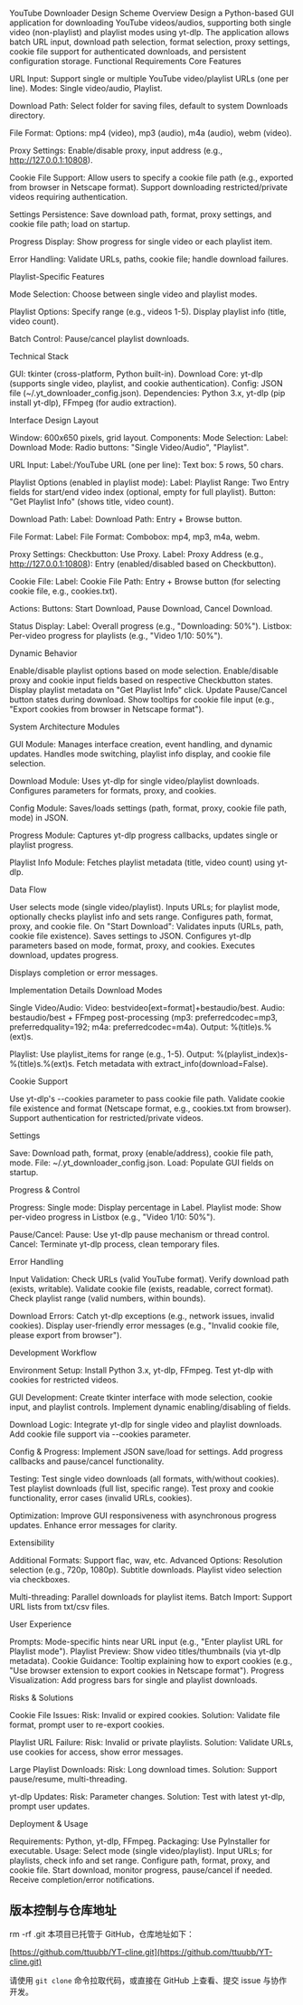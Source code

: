 YouTube Downloader Design Scheme
Overview
Design a Python-based GUI application for downloading YouTube videos/audios, supporting both single video (non-playlist) and playlist modes using yt-dlp. The application allows batch URL input, download path selection, format selection, proxy settings, cookie file support for authenticated downloads, and persistent configuration storage.
Functional Requirements
Core Features

URL Input:
Support single or multiple YouTube video/playlist URLs (one per line).
Modes: Single video/audio, Playlist.


Download Path:
Select folder for saving files, default to system Downloads directory.


File Format:
Options: mp4 (video), mp3 (audio), m4a (audio), webm (video).


Proxy Settings:
Enable/disable proxy, input address (e.g., http://127.0.0.1:10808).


Cookie File Support:
Allow users to specify a cookie file path (e.g., exported from browser in Netscape format).
Support downloading restricted/private videos requiring authentication.


Settings Persistence:
Save download path, format, proxy settings, and cookie file path; load on startup.


Progress Display:
Show progress for single video or each playlist item.


Error Handling:
Validate URLs, paths, cookie file; handle download failures.



Playlist-Specific Features

Mode Selection:
Choose between single video and playlist modes.


Playlist Options:
Specify range (e.g., videos 1-5).
Display playlist info (title, video count).


Batch Control:
Pause/cancel playlist downloads.



Technical Stack

GUI: tkinter (cross-platform, Python built-in).
Download Core: yt-dlp (supports single video, playlist, and cookie authentication).
Config: JSON file (~/.yt_downloader_config.json).
Dependencies: Python 3.x, yt-dlp (pip install yt-dlp), FFmpeg (for audio extraction).

Interface Design
Layout

Window: 600x650 pixels, grid layout.
Components:
Mode Selection:
Label: Download Mode:
Radio buttons: "Single Video/Audio", "Playlist".


URL Input:
Label:/YouTube URL (one per line):
Text box: 5 rows, 50 chars.


Playlist Options (enabled in playlist mode):
Label: Playlist Range:
Two Entry fields for start/end video index (optional, empty for full playlist).
Button: "Get Playlist Info" (shows title, video count).


Download Path:
Label: Download Path:
Entry + Browse button.


File Format:
Label: File Format:
Combobox: mp4, mp3, m4a, webm.


Proxy Settings:
Checkbutton: Use Proxy.
Label: Proxy Address (e.g., http://127.0.0.1:10808):
Entry (enabled/disabled based on Checkbutton).


Cookie File:
Label: Cookie File Path:
Entry + Browse button (for selecting cookie file, e.g., cookies.txt).


Actions:
Buttons: Start Download, Pause Download, Cancel Download.


Status Display:
Label: Overall progress (e.g., "Downloading: 50%").
Listbox: Per-video progress for playlists (e.g., "Video 1/10: 50%").





Dynamic Behavior

Enable/disable playlist options based on mode selection.
Enable/disable proxy and cookie input fields based on respective Checkbutton states.
Display playlist metadata on "Get Playlist Info" click.
Update Pause/Cancel button states during download.
Show tooltips for cookie file input (e.g., "Export cookies from browser in Netscape format").

System Architecture
Modules

GUI Module:
Manages interface creation, event handling, and dynamic updates.
Handles mode switching, playlist info display, and cookie file selection.


Download Module:
Uses yt-dlp for single video/playlist downloads.
Configures parameters for formats, proxy, and cookies.


Config Module:
Saves/loads settings (path, format, proxy, cookie file path, mode) in JSON.


Progress Module:
Captures yt-dlp progress callbacks, updates single or playlist progress.


Playlist Info Module:
Fetches playlist metadata (title, video count) using yt-dlp.



Data Flow

User selects mode (single video/playlist).
Inputs URLs; for playlist mode, optionally checks playlist info and sets range.
Configures path, format, proxy, and cookie file.
On "Start Download":
Validates inputs (URLs, path, cookie file existence).
Saves settings to JSON.
Configures yt-dlp parameters based on mode, format, proxy, and cookies.
Executes download, updates progress.


Displays completion or error messages.

Implementation Details
Download Modes

Single Video/Audio:
Video: bestvideo[ext=format]+bestaudio/best.
Audio: bestaudio/best + FFmpeg post-processing (mp3: preferredcodec=mp3, preferredquality=192; m4a: preferredcodec=m4a).
Output: %(title)s.%(ext)s.


Playlist:
Use playlist_items for range (e.g., 1-5).
Output: %(playlist_index)s-%(title)s.%(ext)s.
Fetch metadata with extract_info(download=False).



Cookie Support

Use yt-dlp's --cookies parameter to pass cookie file path.
Validate cookie file existence and format (Netscape format, e.g., cookies.txt from browser).
Support authentication for restricted/private videos.

Settings

Save: Download path, format, proxy (enable/address), cookie file path, mode.
File: ~/.yt_downloader_config.json.
Load: Populate GUI fields on startup.

Progress & Control

Progress:
Single mode: Display percentage in Label.
Playlist mode: Show per-video progress in Listbox (e.g., "Video 1/10: 50%").


Pause/Cancel:
Pause: Use yt-dlp pause mechanism or thread control.
Cancel: Terminate yt-dlp process, clean temporary files.



Error Handling

Input Validation:
Check URLs (valid YouTube format).
Verify download path (exists, writable).
Validate cookie file (exists, readable, correct format).
Check playlist range (valid numbers, within bounds).


Download Errors:
Catch yt-dlp exceptions (e.g., network issues, invalid cookies).
Display user-friendly error messages (e.g., "Invalid cookie file, please export from browser").



Development Workflow

Environment Setup:
Install Python 3.x, yt-dlp, FFmpeg.
Test yt-dlp with cookies for restricted videos.


GUI Development:
Create tkinter interface with mode selection, cookie input, and playlist controls.
Implement dynamic enabling/disabling of fields.


Download Logic:
Integrate yt-dlp for single video and playlist downloads.
Add cookie file support via --cookies parameter.


Config & Progress:
Implement JSON save/load for settings.
Add progress callbacks and pause/cancel functionality.


Testing:
Test single video downloads (all formats, with/without cookies).
Test playlist downloads (full list, specific range).
Test proxy and cookie functionality, error cases (invalid URLs, cookies).


Optimization:
Improve GUI responsiveness with asynchronous progress updates.
Enhance error messages for clarity.



Extensibility

Additional Formats: Support flac, wav, etc.
Advanced Options:
Resolution selection (e.g., 720p, 1080p).
Subtitle downloads.
Playlist video selection via checkboxes.


Multi-threading: Parallel downloads for playlist items.
Batch Import: Support URL lists from txt/csv files.

User Experience

Prompts: Mode-specific hints near URL input (e.g., "Enter playlist URL for Playlist mode").
Playlist Preview: Show video titles/thumbnails (via yt-dlp metadata).
Cookie Guidance: Tooltip explaining how to export cookies (e.g., "Use browser extension to export cookies in Netscape format").
Progress Visualization: Add progress bars for single and playlist downloads.

Risks & Solutions

Cookie File Issues:
Risk: Invalid or expired cookies.
Solution: Validate file format, prompt user to re-export cookies.


Playlist URL Failure:
Risk: Invalid or private playlists.
Solution: Validate URLs, use cookies for access, show error messages.


Large Playlist Downloads:
Risk: Long download times.
Solution: Support pause/resume, multi-threading.


yt-dlp Updates:
Risk: Parameter changes.
Solution: Test with latest yt-dlp, prompt user updates.



Deployment & Usage

Requirements: Python, yt-dlp, FFmpeg.
Packaging: Use PyInstaller for executable.
Usage:
Select mode (single video/playlist).
Input URLs; for playlists, check info and set range.
Configure path, format, proxy, and cookie file.
Start download, monitor progress, pause/cancel if needed.
Receive completion/error notifications.

## 版本控制与仓库地址
rm -rf .git
本项目已托管于 GitHub，仓库地址如下：

[https://github.com/ttuubb/YT-cline.git](https://github.com/ttuubb/YT-cline.git)

请使用 `git clone` 命令拉取代码，或直接在 GitHub 上查看、提交 issue 与协作开发。